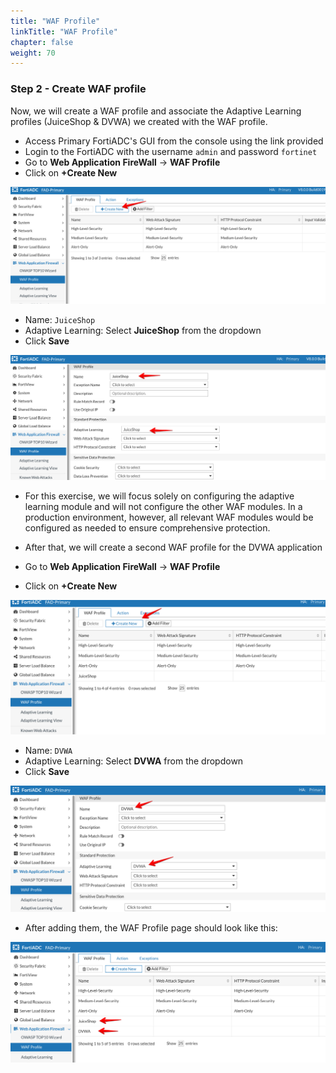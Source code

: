 ```yaml
---
title: "WAF Profile"
linkTitle: "WAF Profile"
chapter: false
weight: 70
---
```


### Step 2 - Create WAF profile 

Now, we will create a WAF profile and associate the Adaptive Learning profiles (JuiceShop & DVWA) we created with the WAF profile. 

* Access Primary FortiADC's GUI from the console using the link provided
* Login to the FortiADC with the username ```admin``` and password ```fortinet```
* Go to **Web Application FireWall** → **WAF Profile**
* Click on **+Create New** 

![WAF-Profile9](WAF-Profile9.png)

* Name: ```JuiceShop```
* Adaptive Learning: Select **JuiceShop** from the dropdown
* Click **Save**

![WAF-Profile10](WAF-Profile10.png)


* For this exercise, we will focus solely on configuring the adaptive learning module and will not configure the other WAF modules. In a production environment, however, all relevant WAF modules would be configured as needed to ensure comprehensive protection.

* After that, we will create a second WAF profile for the DVWA application

* Go to **Web Application FireWall** → **WAF Profile**
* Click on **+Create New** 

![WAF-Profile11](WAF-Profile11.png)

* Name: ```DVWA```
* Adaptive Learning: Select **DVWA** from the dropdown
* Click **Save**

![WAF-Profile12](WAF-Profile12.png)

* After adding them, the WAF Profile page should look like this:

![WAF-Profile13](WAF-Profile13.png)

